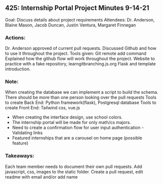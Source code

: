 ## 425: Internship Portal Project Minutes 9-14-21

Goal: Discuss details about project requirements
Attendees: Dr. Anderson, Blaine Mason, Jacob Duncan, Justin Ventura, Margaret Finnegan

### Actions:

Dr. Anderson approved of current pull requests.
Discussed Github and how to use it throughout the project.
Tools given:
Git remote add command
Explained how the github flow will work throughout the project.
Website to practice with a fake repository, learngitbranching.js.org
Flask and template introduction.

### Note:

When creating the database we can implement a script to build the schema.
There should be more than one person looking over the pull requests
Tools to create Back End:
Python framework(flask), Postgresql database
Tools to create Front End:
Tailwind css, vue.js

- When creating the interface design, use school colors.
- The internship portal will be made for only math/cs majors.
- Need to create a confirmation flow for user input authentication - Validating links
- Featured internships that are a carousel on home page (possible feature)

### Takeaways:

Each team member needs to document their own pull requests.
Add javascript, css, images to the static folder.
Create a pull request, edit readme with email and/or add name
